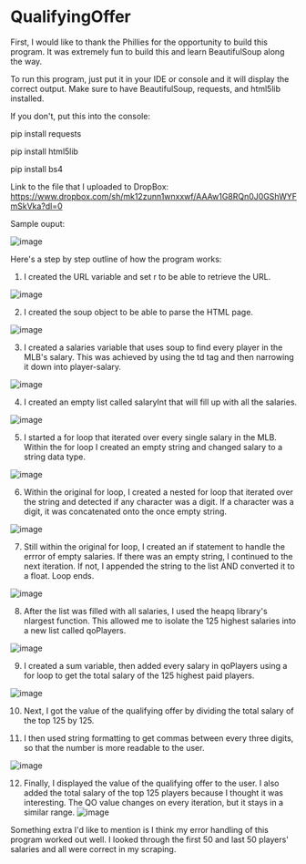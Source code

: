 # QualifyingOffer

First, I would like to thank the Phillies for the opportunity to build this program. It was extremely fun to build this and learn BeautifulSoup along the way.

To run this program, just put it in your IDE or console and it will display the correct output. Make sure to have BeautifulSoup, requests, and html5lib installed. 

If you don't, put this into the console:

pip install requests

pip install html5lib

pip install bs4

Link to the file that I uploaded to DropBox: https://www.dropbox.com/sh/mk12zunn1wnxxwf/AAAw1G8RQn0J0GShWYFmSkVka?dl=0

Sample ouput: 

![image](https://user-images.githubusercontent.com/71049431/138570241-7227e26c-28e1-4893-b9a5-261af0fb5ead.png)

Here's a step by step outline of how the program works:

1. I created the URL variable and set r to be able to retrieve the URL.

![image](https://user-images.githubusercontent.com/71049431/138570274-b37e1048-c88c-4752-a63f-41631d8f90bd.png)

2. I created the soup object to be able to parse the HTML page.

![image](https://user-images.githubusercontent.com/71049431/138570290-9124438a-996f-4d5a-936c-df8e39785a39.png)

3. I created a salaries variable that uses soup to find every player in the MLB's salary. This was achieved by using the td tag and then narrowing it down into player-salary.

![image](https://user-images.githubusercontent.com/71049431/138570299-a0df7f97-e677-4288-a926-718df783d6cf.png)

4. I created an empty list called salaryInt that will fill up with all the salaries.

![image](https://user-images.githubusercontent.com/71049431/138570317-6c0b900b-a556-475a-9d64-14e53901f706.png)

5. I started a for loop that iterated over every single salary in the MLB. Within the for loop I created an empty string and changed salary to a string data type.

![image](https://user-images.githubusercontent.com/71049431/138570342-b003c484-9d07-4868-a4a9-3f42e1be3692.png)

6. Within the original for loop, I created a nested for loop that iterated over the string and detected if any character was a digit. If a character was a digit, it was concatenated onto the once empty string.

![image](https://user-images.githubusercontent.com/71049431/138570356-44636d31-f64c-4129-8c88-466b963f1e66.png)

7. Still within the original for loop, I created an if statement to handle the errror of empty salaries. If there was an empty string, I continued to the next iteration. If not, I appended the string to the list AND converted it to a float. Loop ends.

![image](https://user-images.githubusercontent.com/71049431/138570365-ece1a9fe-5710-41b9-aa6c-0891a9edc8e4.png)

8. After the list was filled with all salaries, I used the heapq library's nlargest function. This allowed me to isolate the 125 highest salaries into a new list called qoPlayers.

![image](https://user-images.githubusercontent.com/71049431/138570374-00c5a20b-ebf6-47c5-9b59-68b880e4f3aa.png)

9. I created a sum variable, then added every salary in qoPlayers using a for loop to get the total salary of the 125 highest paid players.

![image](https://user-images.githubusercontent.com/71049431/138570392-3b447744-cae9-463d-8c92-b88dbe97e352.png)

10. Next, I got the value of the qualifying offer by dividing the total salary of the top 125 by 125.

11. I then used string formatting to get commas between every three digits, so that the number is more readable to the user.

![image](https://user-images.githubusercontent.com/71049431/138570413-380315cf-c5b0-44b8-9926-90e1a6ab0043.png)

12. Finally, I displayed the value of the qualifying offer to the user. I also added the total salary of the top 125 players because I thought it was interesting. The QO value changes on every iteration, but it stays in a similar range.
![image](https://user-images.githubusercontent.com/71049431/138570421-571613cb-886b-45fd-ae16-9b531c785def.png)

Something extra I'd like to mention is I think my error handling of this program worked out well. I looked through the first 50 and last 50 players' salaries and all were correct in my scraping.
